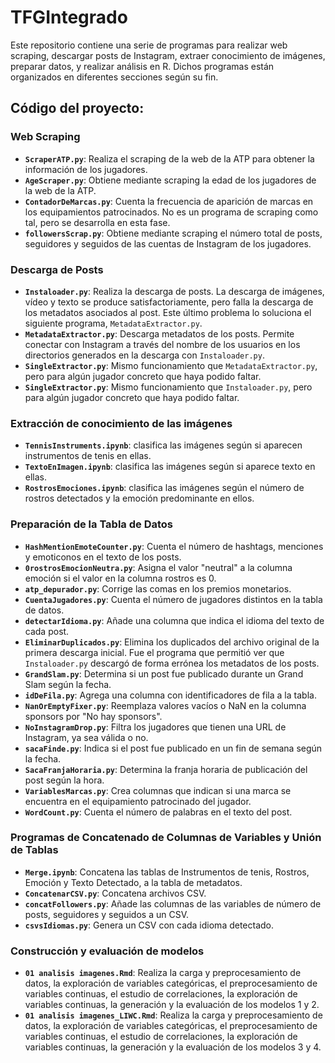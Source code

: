 # TFGIntegrado

Este repositorio contiene una serie de programas para realizar web scraping, descargar posts de Instagram, extraer conocimiento de imágenes, preparar datos, y realizar análisis en R. Dichos programas están organizados en diferentes secciones según su fin.

## Código del proyecto:

### Web Scraping

- **`ScraperATP.py`**: Realiza el scraping de la web de la ATP para obtener la información de los jugadores.
- **`AgeScraper.py`**: Obtiene mediante scraping la edad de los jugadores de la web de la ATP.
- **`ContadorDeMarcas.py`**: Cuenta la frecuencia de aparición de marcas en los equipamientos patrocinados. No es un programa de scraping como tal, pero se desarrolla en esta fase.
- **`followersScrap.py`**: Obtiene mediante scraping el número total de posts, seguidores y seguidos de las cuentas de Instagram de los jugadores.

### Descarga de Posts

- **`Instaloader.py`**: Realiza la descarga de posts. La descarga de imágenes, vídeo y texto se produce satisfactoriamente, pero falla la descarga de los metadatos asociados al post. Este último problema lo soluciona el siguiente programa, `MetadataExtractor.py`. 
- **`MetadataExtractor.py`**: Descarga metadatos de los posts. Permite conectar con Instagram a través del nombre de los usuarios en los directorios generados en la descarga con `Instaloader.py`.
- **`SingleExtractor.py`**: Mismo funcionamiento que `MetadataExtractor.py`, pero para algún jugador concreto que haya podido faltar.
- **`SingleExtractor.py`**: Mismo funcionamiento que `Instaloader.py`, pero para algún jugador concreto que haya podido faltar.

### Extracción de conocimiento de las imágenes

- **`TennisInstruments.ipynb`**: clasifica las imágenes según si aparecen instrumentos de tenis en ellas.
- **`TextoEnImagen.ipynb`**: clasifica las imágenes según si aparece texto en ellas.
- **`RostrosEmociones.ipynb`**: clasifica las imágenes según el número de rostros detectados y la emoción predominante en ellos.

### Preparación de la Tabla de Datos

- **`HashMentionEmoteCounter.py`**: Cuenta el número de hashtags, menciones y emoticonos en el texto de los posts.
- **`0rostrosEmocionNeutra.py`**: Asigna el valor "neutral" a la columna emoción si el valor en la columna rostros es 0.
- **`atp_depurador.py`**: Corrige las comas en los premios monetarios.
- **`CuentaJugadores.py`**: Cuenta el número de jugadores distintos en la tabla de datos.
- **`detectarIdioma.py`**: Añade una columna que indica el idioma del texto de cada post.
- **`EliminarDuplicados.py`**: Elimina los duplicados del archivo original de la primera descarga inicial. Fue el programa que permitió ver que `Instaloader.py` descargó de forma errónea los metadatos de los posts.
- **`GrandSlam.py`**: Determina si un post fue publicado durante un Grand Slam según la fecha.
- **`idDeFila.py`**: Agrega una columna con identificadores de fila a la tabla.
- **`NanOrEmptyFixer.py`**: Reemplaza valores vacíos o NaN en la columna sponsors por "No hay sponsors".
- **`NoInstagramDrop.py`**: Filtra los jugadores que tienen una URL de Instagram, ya sea válida o no.
- **`sacaFinde.py`**: Indica si el post fue publicado en un fin de semana según la fecha.
- **`SacaFranjaHoraria.py`**: Determina la franja horaria de publicación del post según la hora.
- **`VariablesMarcas.py`**: Crea columnas que indican si una marca se encuentra en el equipamiento patrocinado del jugador.
- **`WordCount.py`**: Cuenta el número de palabras en el texto del post.

### Programas de Concatenado de Columnas de Variables y Unión de Tablas

- **`Merge.ipynb`**: Concatena las tablas de Instrumentos de tenis, Rostros, Emoción y Texto Detectado, a la tabla de metadatos.
- **`ConcatenarCSV.py`**: Concatena archivos CSV.
- **`concatFollowers.py`**: Añade las columnas de las variables de número de posts, seguidores y seguidos a un CSV.
- **`csvsIdiomas.py`**: Genera un CSV con cada idioma detectado.

### Construcción y evaluación de modelos

- **`01 analisis imagenes.Rmd`**: Realiza la carga y preprocesamiento de datos, la exploración de variables categóricas, el preprocesamiento de variables continuas, el estudio de correlaciones, la exploración de variables continuas, la generación y la evaluación de los modelos 1 y 2.
- **`01 analisis imagenes_LIWC.Rmd`**: Realiza la carga y preprocesamiento de datos, la exploración de variables categóricas, el preprocesamiento de variables continuas, el estudio de correlaciones, la exploración de variables continuas, la generación y la evaluación de los modelos 3 y 4.



 
